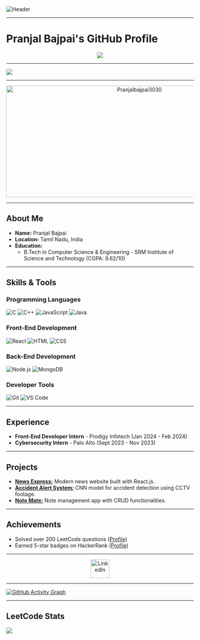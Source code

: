 ![Header](https://capsule-render.vercel.app/api?type=waving&color=0:0000FF,100:1E90FF&height=250&section=header&text=Hi,%20I'm%20Pranjal!&fontSize=60&fontColor=ffffff)

---

# **Pranjal Bajpai's GitHub Profile**  



<!-- Trophy Section -->
<p align="center">
  <img src="https://github-profile-trophy.vercel.app/?username=Pranjalbajpai3030&theme=onedark&column=-1" />
</p>

---

![](https://visitor-badge.glitch.me/badge?page_id=Pranjalbajpai3030.Pranjalbajpai3030)  

---

<!-- Header Section -->
<p align="center">
  <img src="https://socialify.git.ci/Pranjalbajpai3030/Pranjalbajpai3030/image?font=Source%20Code%20Pro&forks=1&issues=1&language=1&name=1&owner=1&pattern=Plus&pulls=1&stargazers=1&theme=Dark" alt="Pranjalbajpai3030" width="700" height="300" />
</p>

---

## **About Me**  
- **Name:** Pranjal Bajpai  
- **Location:** Tamil Nadu, India  
- **Education:**  
  - B.Tech in Computer Science & Engineering - SRM Institute of Science and Technology (CGPA: 9.62/10)  

---

## **Skills & Tools**  

### **Programming Languages**  
![C](https://img.shields.io/badge/C-00599C?style=for-the-badge&logo=c&logoColor=white)
![C++](https://img.shields.io/badge/C%2B%2B-00599C?style=for-the-badge&logo=c%2B%2B&logoColor=white)
![JavaScript](https://img.shields.io/badge/JavaScript-F7DF1E?style=for-the-badge&logo=javascript&logoColor=black)
![Java](https://img.shields.io/badge/Java-007396?style=for-the-badge&logo=java&logoColor=white)

### **Front-End Development**  
![React](https://img.shields.io/badge/React-61DAFB?style=for-the-badge&logo=react&logoColor=black)
![HTML](https://img.shields.io/badge/HTML5-E34F26?style=for-the-badge&logo=html5&logoColor=white)
![CSS](https://img.shields.io/badge/CSS3-1572B6?style=for-the-badge&logo=css3&logoColor=white)

### **Back-End Development**  
![Node.js](https://img.shields.io/badge/Node.js-339933?style=for-the-badge&logo=nodedotjs&logoColor=white)
![MongoDB](https://img.shields.io/badge/MongoDB-47A248?style=for-the-badge&logo=mongodb&logoColor=white)

### **Developer Tools**  
![Git](https://img.shields.io/badge/Git-F05032?style=for-the-badge&logo=git&logoColor=white)
![VS Code](https://img.shields.io/badge/VS%20Code-007ACC?style=for-the-badge&logo=visualstudiocode&logoColor=white)

---

## **Experience**  
- **Front-End Developer Intern** - Prodigy Infotech (Jan 2024 - Feb 2024)  
- **Cybersecurity Intern** - Palo Alto (Sept 2023 - Nov 2023)  

---

## **Projects**  
- [**News Express:**](https://github.com/Pranjalbajpai3030/News_Express) Modern news website built with React.js.  
- [**Accident Alert System:**](https://github.com/Pranjalbajpai3030/AI-ACCIDENT-DETECTION-MODEL) CNN model for accident detection using CCTV footage.  
- [**Note Mate:**](https://github.com/Pranjalbajpai3030/note_mate) Note management app with CRUD functionalities.  

---

## **Achievements**  
- Solved over 200 LeetCode questions ([Profile](https://leetcode.com/u/Pranjalbajpai30/))  
- Earned 5-star badges on HackerRank ([Profile](https://www.hackerrank.com/profile/pb6523))  

---

<!-- Social Links -->
<p align="center">
  <a href="http://www.linkedin.com/in/pranjal-bajpai30">
    <img alt="LinkedIn" width="50px" src="https://user-images.githubusercontent.com/43545812/144035037-0f415fc7-9f96-4517-a370-ccc6e78a714b.png" />
  </a>
</p>

---

<!-- Activity Graph -->
[![GitHub Activity Graph](https://github-readme-activity-graph.vercel.app/graph?username=Pranjalbajpai3030&theme=github-dark-dimmed&custom_title=Pranjal%20Bajpai's%20Activity%20Graph&hide_border=true)](https://github.com/ashutosh00710/github-readme-activity-graph)

---

<!-- LeetCode Stats -->
## **LeetCode Stats**  
![](https://leetcard.jacoblin.cool/Pranjalbajpai30?ext=heatmap)
